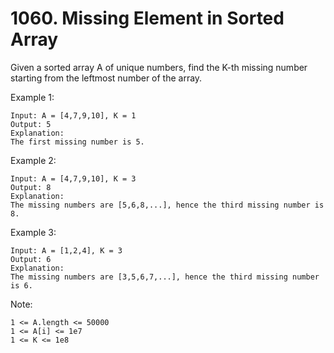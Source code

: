 # 1060. Missing Element in Sorted Array

Given a sorted array A of unique numbers, find the K-th missing number starting from the leftmost number of the array.

Example 1:
```
Input: A = [4,7,9,10], K = 1
Output: 5
Explanation:
The first missing number is 5.
```
Example 2:
```
Input: A = [4,7,9,10], K = 3
Output: 8
Explanation:
The missing numbers are [5,6,8,...], hence the third missing number is 8.
```
Example 3:
```
Input: A = [1,2,4], K = 3
Output: 6
Explanation:
The missing numbers are [3,5,6,7,...], hence the third missing number is 6.
```


Note:

    1 <= A.length <= 50000
    1 <= A[i] <= 1e7
    1 <= K <= 1e8

